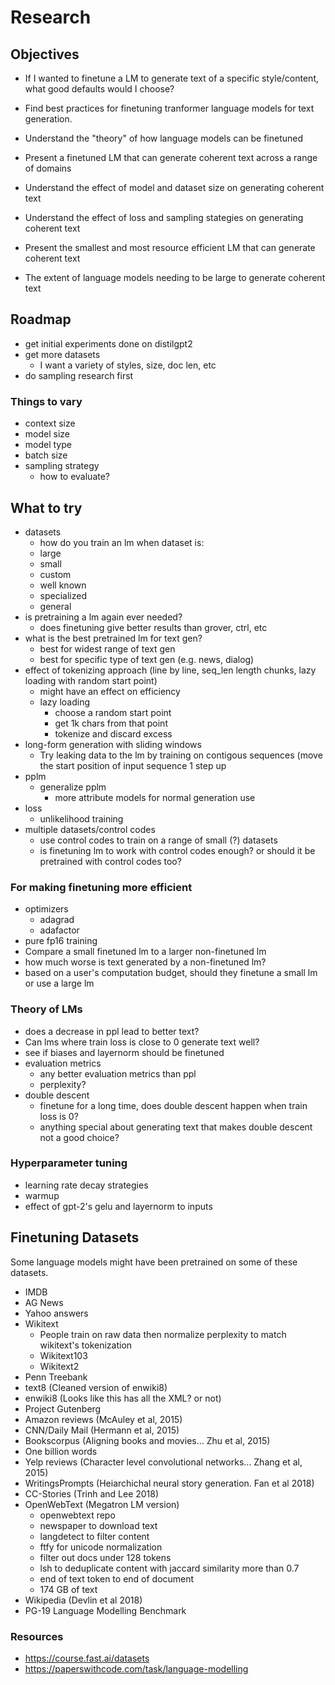 # Research

## Objectives

-   If I wanted to finetune a LM to generate text of a specific style/content, what good defaults would I choose?

-   Find best practices for finetuning tranformer language models for text generation.
-   Understand the "theory" of how language models can be finetuned
-   Present a finetuned LM that can generate coherent text across a range of domains
-   Understand the effect of model and dataset size on generating coherent text
-   Understand the effect of loss and sampling stategies on generating coherent text
-   Present the smallest and most resource efficient LM that can generate coherent text
-   The extent of language models needing to be large to generate coherent text

## Roadmap

-   get initial experiments done on distilgpt2
-   get more datasets
    -   I want a variety of styles, size, doc len, etc
-   do sampling research first

### Things to vary

-   context size
-   model size
-   model type
-   batch size
-   sampling strategy
    -   how to evaluate?

## What to try

-   datasets
    -   how do you train an lm when dataset is:
    -   large
    -   small
    -   custom
    -   well known
    -   specialized
    -   general
-   is pretraining a lm again ever needed?
    -   does finetuning give better results than grover, ctrl, etc
-   what is the best pretrained lm for text gen?
    -   best for widest range of text gen
    -   best for specific type of text gen (e.g. news, dialog)
-   effect of tokenizing approach (line by line, seq_len length chunks, lazy loading with random start point)
    -   might have an effect on efficiency
    -   lazy loading
        -   choose a random start point
        -   get 1k chars from that point
        -   tokenize and discard excess
-   long-form generation with sliding windows
    -   Try leaking data to the lm by training on contigous sequences (move the start position of input sequence 1 step up
-   pplm
    -   generalize pplm
        -   more attribute models for normal generation use
-   loss
    -   unlikelihood training
-   multiple datasets/control codes
    -   use control codes to train on a range of small (?) datasets
    -   is finetuning lm to work with control codes enough? or should it be pretrained with control codes too?

### For making finetuning more efficient

-   optimizers
    -   adagrad
    -   adafactor
-   pure fp16 training
-   Compare a small finetuned lm to a larger non-finetuned lm
-   how much worse is text generated by a non-finetuned lm?
-   based on a user's computation budget, should they finetune a small lm or use a large lm

### Theory of LMs

-   does a decrease in ppl lead to better text?
-   Can lms where train loss is close to 0 generate text well?
-   see if biases and layernorm should be finetuned
-   evaluation metrics
    -   any better evaluation metrics than ppl
    -   perplexity?
-   double descent
    -   finetune for a long time, does double descent happen when train loss is 0?
    -   anything special about generating text that makes double descent not a good choice?

### Hyperparameter tuning

-   learning rate decay strategies
-   warmup
-   effect of gpt-2's gelu and layernorm to inputs

## Finetuning Datasets

Some language models might have been pretrained on some of these datasets.

-   IMDB
-   AG News
-   Yahoo answers
-   Wikitext
    -   People train on raw data then normalize perplexity to match wikitext's tokenization
    -   Wikitext103
    -   Wikitext2
-   Penn Treebank
-   text8 (Cleaned version of enwiki8)
-   enwiki8 (Looks like this has all the XML? or not)
-   Project Gutenberg
-   Amazon reviews (McAuley et al, 2015)
-   CNN/Daily Mail (Hermann et al, 2015)
-   Bookscorpus (Aligning books and movies... Zhu et al, 2015)
-   One billion words
-   Yelp reviews (Character level convolutional networks... Zhang et al, 2015)
-   WritingsPrompts (Heiarchichal neural story generation. Fan et al 2018)
-   CC-Stories (Trinh and Lee 2018)
-   OpenWebText (Megatron LM version)
    -   openwebtext repo
    -   newspaper to download text
    -   langdetect to filter content
    -   ftfy for unicode normalization
    -   filter out docs under 128 tokens
    -   lsh to deduplicate content with jaccard similarity more than 0.7
    -   end of text token to end of document
    -   174 GB of text
-   Wikipedia (Devlin et al 2018)
-   PG-19 Language Modelling Benchmark

### Resources

-   https://course.fast.ai/datasets
-   https://paperswithcode.com/task/language-modelling
